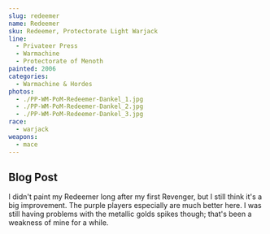 ```yaml
---
slug: redeemer
name: Redeemer
sku: Redeemer, Protectorate Light Warjack
line:
  - Privateer Press
  - Warmachine
  - Protectorate of Menoth
painted: 2006
categories:
  - Warmachine & Hordes
photos:
  - ./PP-WM-PoM-Redeemer-Dankel_1.jpg
  - ./PP-WM-PoM-Redeemer-Dankel_2.jpg
  - ./PP-WM-PoM-Redeemer-Dankel_3.jpg
race:
  - warjack
weapons:
  - mace
---
```


## Blog Post

I didn't paint my Redeemer long after my first Revenger, but I still think it's a big improvement. The purple players especially are much better here. I was still having problems with the metallic golds spikes though; that's been a weakness of mine for a while.
